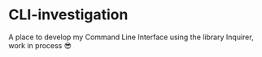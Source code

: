 # CLI-investigation
A place to develop my Command Line Interface using the library Inquirer, work in process 😎
